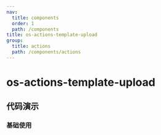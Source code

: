 ```yaml
---
nav:
  title: components
  order: 1
  path: /components
title: os-actions-template-upload
group:
  title: actions
  path: /components/actions
---
```


# os-actions-template-upload

## 代码演示

### 基础使用

<code src="../demos/actions/template-upload/simple.tsx" />

<API exports='["ActionsTemplateUploadSettings", "ActionsTemplateUploadRequests", "ActionsTemplateUploadAPI"]' src="../actions/template-upload.tsx"></API>
